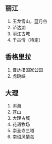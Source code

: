 ## 丽江

1. 玉龙雪山，蓝月谷
2. 泸沽湖
3. 丽江古城
4. 千古情（待定）

## 香格里拉

1. 普达措国家公园
2. 虎跳峡



## 大理

1. 洱海
2. 苍山
3. 大理古城
4. 花语牧场
5. 崇圣寺三塔
6. 南诏风情岛